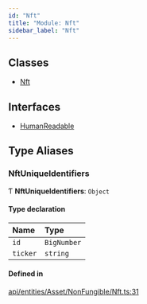 ```yaml
---
id: "Nft"
title: "Module: Nft"
sidebar_label: "Nft"
---
```


## Classes

- [Nft](../../../../../../classes/API/Entities/Asset/NonFungible/Nft/Nft.md)

## Interfaces

- [HumanReadable](../../../../../../interfaces/API/Entities/Asset/NonFungible/Nft/HumanReadable/HumanReadable.md)

## Type Aliases

### NftUniqueIdentifiers

Ƭ **NftUniqueIdentifiers**: `Object`

#### Type declaration

| Name | Type |
| :------ | :------ |
| `id` | `BigNumber` |
| `ticker` | `string` |

#### Defined in

[api/entities/Asset/NonFungible/Nft.ts:31](https://github.com/PolymeshAssociation/polymesh-sdk/blob/fe2e6dd1d/src/api/entities/Asset/NonFungible/Nft.ts#L31)

